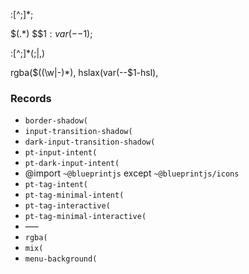 :[^;]*;

\$(.*)
$$$1: var(--$1);

:[^;]*(;|,)

rgba\(\$((\w|-)*),
hslax(var(--$1-hsl),


### Records
- `border-shadow(`
- `input-transition-shadow(`
- `dark-input-transition-shadow(`
- `pt-input-intent(`
- `pt-dark-input-intent(`
- @import `~@blueprintjs` except `~@blueprintjs/icons`
- `pt-tag-intent(`
- `pt-tag-minimal-intent(`
- `pt-tag-interactive(`
- `pt-tag-minimal-interactive(`
- –––
- `rgba(`
- `mix(`
- `menu-background(`
